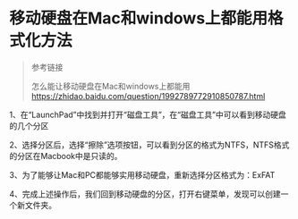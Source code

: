 # 移动硬盘在Mac和windows上都能用格式化方法

 > 参考链接
 > 
 > 怎么能让移动硬盘在Mac和windows上都能用 <https://zhidao.baidu.com/question/1992789772910850787.html>
 >
 >
 >
 >
 
 1、在“LaunchPad”中找到并打开“磁盘工具”，在“磁盘工具”中可以看到移动硬盘的几个分区


2、选择分区后，选择“擦除”选项按钮，可以看到分区的格式为NTFS，NTFS格式的分区在Macbook中是只读的。


3、为了能够让Mac和PC都能够实用移动硬盘，重新选择分区格式为：ExFAT


4、完成上述操作后，我们回到移动硬盘的分区，打开右键菜单，发现可以创建一个新文件夹。